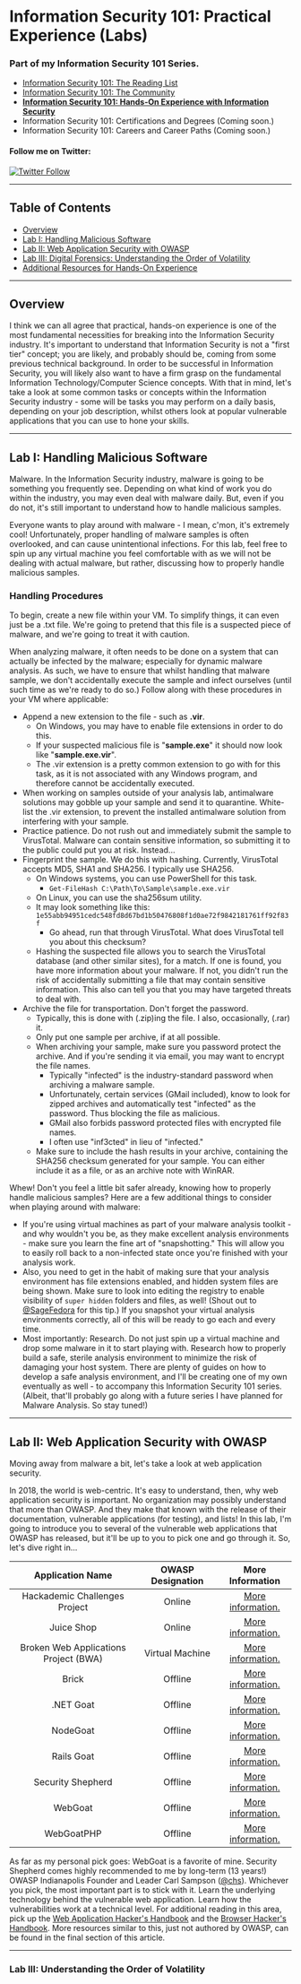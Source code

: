# Information Security 101: Practical Experience (Labs)

### Part of my Information Security 101 Series.
- [Information Security 101: The Reading List](https://github.com/MalwareJedi/infosec101-reading)
- [Information Security 101: The Community](https://github.com/MalwareJedi/infosec101-community)
- **[Information Security 101: Hands-On Experience with Information Security](https://github.com/MalwareJedi/infosec101-labs)**
- Information Security 101: Certifications and Degrees (Coming soon.)
- Information Security 101: Careers and Career Paths (Coming soon.)

#### Follow me on Twitter:
[![Twitter Follow](https://img.shields.io/twitter/follow/MalwareJedi.svg?style=social&label=Follow%20%40MalwareJedi)](https://twitter.com/MalwareJedi)

--- 

## Table of Contents
- [Overview]()
- [Lab I: Handling Malicious Software]()
- [Lab II: Web Application Security with OWASP]()
- [Lab III: Digital Forensics: Understanding the Order of Volatility]()
- [Additional Resources for Hands-On Experience]()

---

## Overview

I think we can all agree that practical, hands-on experience is one of the most fundamental necessities for breaking into the Information Security industry. It's important to understand that Information Security is not a "first tier" concept; you are likely, and probably should be, coming from some previous technical background. In order to be successful in Information Security, you will likely also want to have a firm grasp on the fundamental Information Technology/Computer Science concepts. With that in mind, let's take a look at some common tasks or concepts within the Information Security industry - some will be tasks you may perform on a daily basis, depending on your job description, whilst others look at popular vulnerable applications that you can use to hone your skills.

---

## Lab I: Handling Malicious Software

Malware. In the Information Security industry, malware is going to be something you frequently see. Depending on what kind of work you do within the industry, you may even deal with malware daily. But, even if you do not, it's still important to understand how to handle malicious samples.

Everyone wants to play around with malware - I mean, c'mon, it's extremely cool! Unfortunately, proper handling of malware samples is often overlooked, and can cause unintentional infections. For this lab, feel free to spin up any virtual machine you feel comfortable with as we will not be dealing with actual malware, but rather, discussing how to properly handle malicious samples. 

### Handling Procedures

To begin, create a new file within your VM. To simplify things, it can even just be a .txt file. We're going to pretend that this file is a suspected piece of malware, and we're going to treat it with caution.

When analyzing malware, it often needs to be done on a system that can actually be infected by the malware; especially for dynamic malware analysis. As such, we have to ensure that whilst handling that malware sample, we don't accidentally execute the sample and infect ourselves (until such time as we're ready to do so.) Follow along with these procedures in your VM where applicable:

- Append a new extension to the file - such as **.vir**. 
  - On Windows, you may have to enable file extensions in order to do this.
  - If your suspected malicious file is "**sample.exe**" it should now look like "**sample.exe.vir**".
  - The .vir extension is a pretty common extension to go with for this task, as it is not associated with any Windows program, and therefore cannot be accidentally executed.
- When working on samples outside of your analysis lab, antimalware solutions may gobble up your sample and send it to quarantine. White-list the .vir extension, to prevent the installed antimalware solution from interfering with your sample.
- Practice patience. Do not rush out and immediately submit the sample to VirusTotal. Malware can contain sensitive information, so submitting it to the public could put you at risk. Instead...
- Fingerprint the sample. We do this with hashing. Currently, VirusTotal accepts MD5, SHA1 and SHA256. I typically use SHA256.
  - On Windows systems, you can use PowerShell for this task.
    - ```Get-FileHash C:\Path\To\Sample\sample.exe.vir```
  - On Linux, you can use the sha256sum utility.
  - It may look something like this: ```1e55abb94951cedc548fd8d67bd1b50476808f1d0ae72f9842181761ff92f83f```
    - Go ahead, run that through VirusTotal. What does VirusTotal tell you about this checksum?
  - Hashing the suspected file allows you to search the VirusTotal database (and other similar sites), for a match. If one is found, you have more information about your malware. If not, you didn't run the risk of accidentally submitting a file that may contain sensitive information. This also can tell you that you may have targeted threats to deal with.
- Archive the file for transportation. Don't forget the password.
  - Typically, this is done with (.zip)ing the file. I also, occasionally, (.rar) it.
  - Only put one sample per archive, if at all possible.
  - When archiving your sample, make sure you password protect the archive. And if you're sending it via email, you may want to encrypt the file names.
    - Typically "infected" is the industry-standard password when archiving a malware sample.
    - Unfortunately, certain services (GMail included), know to look for zipped archives and automatically test "infected" as the password. Thus blocking the file as malicious.
    - GMail also forbids password protected files with encrypted file names.
    - I often use "inf3cted" in lieu of "infected."
  - Make sure to include the hash results in your archive, containing the SHA256 checksum generated for your sample. You can either include it as a file, or as an archive note with WinRAR.

Whew! Don't you feel a little bit safer already, knowing how to properly handle malicious samples? Here are a few additional things to consider when playing around with malware:

- If you're using virtual machines as part of your malware analysis toolkit - and why wouldn't you be, as they make excellent analysis environments - make sure you learn the fine art of "snapshotting." This will allow you to easily roll back to a non-infected state once you're finished with your analysis work.
- Also, you need to get in the habit of making sure that your analysis environment has file extensions enabled, and hidden system files are being shown. Make sure to look into editing the registry to enable visibility of ```super hidden``` folders and files, as well! (Shout out to [@SageFedora](https://twitter.com/sagefedora) for this tip.) If you snapshot your virtual analysis environments correctly, all of this will be ready to go each and every time.
- Most importantly: Research. Do not just spin up a virtual machine and drop some malware in it to start playing with. Research how to properly build a safe, sterile analysis environment to minimize the risk of damaging your host system. There are plenty of guides on how to develop a safe analysis environment, and I'll be creating one of my own eventually as well - to accompany this Information Security 101 series. (Albeit, that'll probably go along with a future series I have planned for Malware Analysis. So stay tuned!)

--- 

## Lab II: Web Application Security with OWASP

Moving away from malware a bit, let's take a look at web application security. 

In 2018, the world is web-centric. It's easy to understand, then, why web application security is important. No organization may possibly understand that more than OWASP. And they make that known with the release of their documentation, vulnerable applications (for testing), and lists! In this lab, I'm going to introduce you to several of the vulnerable web applications that OWASP has released, but it'll be up to you to pick one and go through it. So, let's dive right in...

| Application Name | OWASP Designation | More Information|
| :---: | :---: | :---: |
| Hackademic Challenges Project | Online | [More information.](http://hackademic1.teilar.gr) |
| Juice Shop | Online | [More information.](https://juice-shop.herokuapp.com/) |
| Broken Web Applications Project (BWA) | Virtual Machine | [More information.](http://code.google.com/p/owaspbwa/wiki/ProjectSummary) |
| Brick | Offline | [More information.](http://sechow.com/bricks/index.html) |
| .NET Goat | Offline | [More information.](https://github.com/jerryhoff/WebGoat.NET) |
| NodeGoat | Offline | [More information.](https://www.owasp.org/index.php/OWASP_Node_js_Goat_Project) |
| Rails Goat | Offline | [More information.](https://www.owasp.org/index.php/OWASP_Rails_Goat_Project) |
| Security Shepherd | Offline | [More information.](https://www.owasp.org/index.php/OWASP_Security_Shepherd) |
| WebGoat | Offline | [More information.](https://www.owasp.org/index.php/Category:OWASP_WebGoat_Project)
| WebGoatPHP | Offline | [More information.](https://www.owasp.org/index.php/WebGoatPHP) |

As far as my personal pick goes: WebGoat is a favorite of mine. Security Shepherd comes highly recommended to me by long-term (13 years!) OWASP Indianapolis Founder and Leader Carl Sampson ([@chs](https://twitter.com/chs)). Whichever you pick, the most important part is to stick with it. Learn the underlying technology behind the vulnerable web application. Learn how the vulnerabilities work at a technical level. For additional reading in this area, pick up the [Web Application Hacker's Handbook](https://www.amazon.com/Web-Application-Hackers-Handbook-Exploiting/dp/1118026470) and the [Browser Hacker's Handbook](https://www.wiley.com/en-us/The+Browser+Hacker%27s+Handbook-p-9781118662090). More resources similar to this, just not authored by OWASP, can be found in the final section of this article.

--- 

### Lab III: Understanding the Order of Volatility
